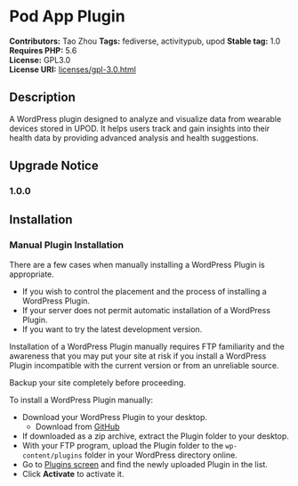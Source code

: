 # Pod App Plugin #
**Contributors:** Tao Zhou
**Tags:** fediverse, activitypub, upod
**Stable tag:** 1.0  
**Requires PHP:** 5.6  
**License:** GPL3.0  
**License URI:** [licenses/gpl-3.0.html](https://www.gnu.org/licenses/gpl-3.0.html)

## Description ##

A WordPress plugin designed to analyze and visualize data from wearable devices stored in UPOD. It helps users track and gain insights into their health data by providing advanced analysis and health suggestions.

## Upgrade Notice ##

### 1.0.0 ###

## Installation ##

### Manual Plugin Installation ###

There are a few cases when manually installing a WordPress Plugin is appropriate.

* If you wish to control the placement and the process of installing a WordPress Plugin.
* If your server does not permit automatic installation of a WordPress Plugin.
* If you want to try the latest development version.

Installation of a WordPress Plugin manually requires FTP familiarity and the awareness that you may put your site at risk if you install a WordPress Plugin incompatible with the current version or from an unreliable source.

Backup your site completely before proceeding.

To install a WordPress Plugin manually:

* Download your WordPress Plugin to your desktop.
    * Download from [GitHub](https://github.com/tomtaozhou/pod-app-plugin)
* If downloaded as a zip archive, extract the Plugin folder to your desktop.
* With your FTP program, upload the Plugin folder to the `wp-content/plugins` folder in your WordPress directory online.
* Go to [Plugins screen](https://codex.wordpress.org/Administration_Screens#Plugins) and find the newly uploaded Plugin in the list.
* Click **Activate** to activate it.
